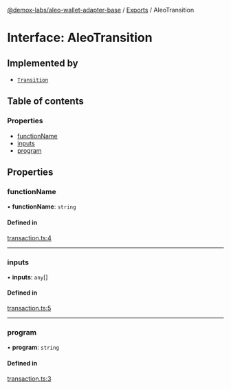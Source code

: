 [@demox-labs/aleo-wallet-adapter-base](../README.md) / [Exports](../modules.md) / AleoTransition

# Interface: AleoTransition

## Implemented by

- [`Transition`](../classes/Transition.md)

## Table of contents

### Properties

- [functionName](AleoTransition.md#functionname)
- [inputs](AleoTransition.md#inputs)
- [program](AleoTransition.md#program)

## Properties

### functionName

• **functionName**: `string`

#### Defined in

[transaction.ts:4](https://github.com/demox-labs/leo-wallet-adapter/blob/e633661/packages/core/base/transaction.ts#L4)

___

### inputs

• **inputs**: `any`[]

#### Defined in

[transaction.ts:5](https://github.com/demox-labs/leo-wallet-adapter/blob/e633661/packages/core/base/transaction.ts#L5)

___

### program

• **program**: `string`

#### Defined in

[transaction.ts:3](https://github.com/demox-labs/leo-wallet-adapter/blob/e633661/packages/core/base/transaction.ts#L3)
